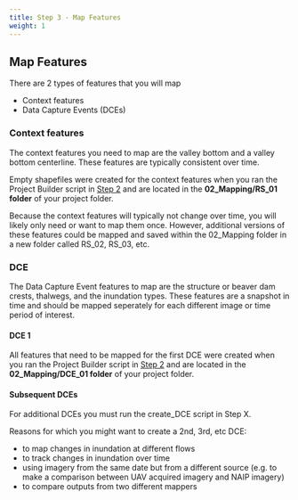 ```yaml
---
title: Step 3 - Map Features
weight: 1
---
```


## Map Features

There are 2 types of features that you will map
- Context features
- Data Capture Events (DCEs)

### Context features
The context features you need to map are the valley bottom and a valley bottom centerline. These features are typically consistent over time. 

Empty shapefiles were created for the context features when you ran the Project Builder script in [Step 2](https://riverscapes.github.io/inundation/Documentation/Step2_createproject.html) and are located in the **02_Mapping/RS_01 folder** of your project folder.

Because the context features will typically not change over time, you will likely only need or want to map them once. However, additional versions of these features could be mapped and saved within the 02_Mapping folder in a new folder called RS_02, RS_03, etc.

### DCE
The Data Capture Event features to map are the structure or beaver dam crests, thalwegs, and the inundation types. These features are a snapshot in time and should be mapped seperately for each different image or time period of interest.

#### DCE 1
All features that need to be mapped for the first DCE were created when you ran the Project Builder script in [Step 2](https://riverscapes.github.io/inundation/Documentation/Step2_createproject.html) and are located in the **02_Mapping/DCE_01 folder** of your project folder.

#### Subsequent DCEs
For additional DCEs you must run the create_DCE script in Step X. 

Reasons for which you might want to create a 2nd, 3rd, etc DCE:
- to map changes in inundation at different flows
- to track changes in inundation over time 
- using imagery from the same date but from a different source (e.g. to make a comparison between UAV acquired imagery and NAIP imagery)
- to compare outputs from two different mappers